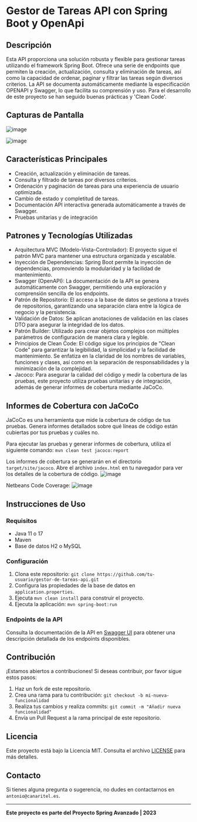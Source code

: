 # Gestor de Tareas API con Spring Boot y OpenApi

## Descripción
Esta API proporciona una solución robusta y flexible para gestionar tareas utilizando el framework Spring Boot. Ofrece una serie de endpoints que permiten la creación, actualización, consulta y eliminación de tareas, así como la capacidad de ordenar, paginar y filtrar las tareas según diversos criterios. La API se documenta automáticamente mediante la especificación OPENAPI y Swagger, lo que facilita su comprensión y uso.
Para el desarrollo de este proyecto se han seguido buenas prácticas y 'Clean Code'.

## Capturas de Pantalla

![image](https://github.com/canaritel/spring-restapi-openapi-swagger/assets/57302177/ebf216a6-3201-4bbf-ab63-adf70b615cf8)

![image](https://github.com/canaritel/spring-restapi-openapi-swagger/assets/57302177/2b8bee9e-e65b-4037-ba8b-7b38fe97db6e)

## Características Principales
- Creación, actualización y eliminación de tareas.
- Consulta y filtrado de tareas por diversos criterios.
- Ordenación y paginación de tareas para una experiencia de usuario optimizada.
- Cambio de estado y completitud de tareas.
- Documentación API interactiva generada automáticamente a través de Swagger.
- Pruebas unitarias y de integración

## Patrones y Tecnologías Utilizadas
- Arquitectura MVC (Modelo-Vista-Controlador): El proyecto sigue el patrón MVC para mantener una estructura organizada y escalable.
- Inyección de Dependencias: Spring Boot permite la inyección de dependencias, promoviendo la modularidad y la facilidad de mantenimiento.
- Swagger (OpenAPI): La documentación de la API se genera automáticamente con Swagger, permitiendo una exploración y comprensión sencilla de los endpoints.
- Patrón de Repositorio: El acceso a la base de datos se gestiona a través de repositorios, garantizando una separación clara entre la lógica de negocio y la persistencia.
- Validación de Datos: Se aplican anotaciones de validación en las clases DTO para asegurar la integridad de los datos.
- Patrón Builder: Utilizado para crear objetos complejos con múltiples parámetros de configuración de manera clara y legible.
- Principios de Clean Code: El código sigue los principios de "Clean Code" para garantizar la legibilidad, la simplicidad y la facilidad de mantenimiento. Se enfatiza en la claridad de los nombres de variables, funciones y clases, así como en la separación de responsabilidades y la minimización de la complejidad.
- Jacoco: Para asegurar la calidad del código y medir la cobertura de las pruebas, este proyecto utiliza pruebas unitarias y de integración, además de generar informes de cobertura mediante JaCoCo.

  
## Informes de Cobertura con JaCoCo
JaCoCo es una herramienta que mide la cobertura de código de tus pruebas. Genera informes detallados sobre qué líneas de código están cubiertas por tus pruebas y cuáles no.

Para ejecutar las pruebas y generar informes de cobertura, utiliza el siguiente comando: `mvn clean test jacoco:report`

Los informes de cobertura se generarán en el directorio `target/site/jacoco`. Abre el archivo `index.html` en tu navegador para ver los detalles de la cobertura de código.
![image](https://github.com/canaritel/spring-restapi-openapi-swagger/assets/57302177/cc0accf0-9f77-4c9c-b41c-a8e58143c644)

Netbeans Code Coverage:
![image](https://github.com/canaritel/spring-restapi-openapi-swagger/assets/57302177/fadf5225-80a1-4e7c-bf59-73b3f4ec1800)


## Instrucciones de Uso

### Requisitos

- Java 11 o 17
- Maven
- Base de datos H2 o MySQL

### Configuración

1. Clona este repositorio: `git clone https://github.com/tu-usuario/gestor-de-tareas-api.git`
2. Configura las propiedades de la base de datos en `application.properties`.
3. Ejecuta `mvn clean install` para construir el proyecto.
4. Ejecuta la aplicación: `mvn spring-boot:run`

### Endpoints de la API

Consulta la documentación de la API en [Swagger UI](http://localhost:8080/swagger-ui/index.html) para obtener una descripción detallada de los endpoints disponibles.

## Contribución

¡Estamos abiertos a contribuciones! Si deseas contribuir, por favor sigue estos pasos:

1. Haz un fork de este repositorio.
2. Crea una rama para tu contribución: `git checkout -b mi-nueva-funcionalidad`
3. Realiza tus cambios y realiza commits: `git commit -m "Añadir nueva funcionalidad"`
4. Envía un Pull Request a la rama principal de este repositorio.

## Licencia

Este proyecto está bajo la Licencia MIT. Consulta el archivo [LICENSE](/LICENSE) para más detalles.

## Contacto

Si tienes alguna pregunta o sugerencia, no dudes en contactarnos en `antonio@canaritel.es`.

---

**Este proyecto es parte del Proyecto Spring Avanzado | 2023**
